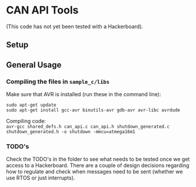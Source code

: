 # CAN API Tools
(This code has not yet been tested with a Hackerboard).


## Setup

## General Usage


### Compiling the files in `sample_c/libs`
Make sure that AVR is installed (run these in the command line):
```
sudo apt-get update
sudo apt-get install gcc-avr binutils-avr gdb-avr avr-libc avrdude
```
Compiling code:  
`avr-gcc shared_defs.h can_api.c can_api.h shutdown_generated.c shutdown_generated.h -o shutdown -mmcu=atmega16m1`

### TODO's
Check the TODO's in the folder to see what needs to be tested once we get access to a Hackerboard. There are a couple of design decisions regarding how to regulate and check when messages need to be sent (whether we use RTOS or just interrupts).
